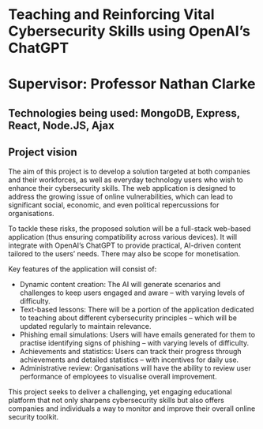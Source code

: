 # Teaching and Reinforcing Vital Cybersecurity Skills using OpenAI’s ChatGPT

# Supervisor: Professor Nathan Clarke

## Technologies being used: MongoDB, Express, React, Node.JS, Ajax

## Project vision
The aim of this project is to develop a solution targeted at both companies and their workforces, as well as everyday technology users who wish to enhance their cybersecurity skills. The web application is designed to address the growing issue of online vulnerabilities, which can lead to significant social, economic, and even political repercussions for organisations.
 
To tackle these risks, the proposed solution will be a full-stack web-based application (thus ensuring compatibility across various devices). It will integrate with OpenAI’s ChatGPT to provide practical, AI-driven content tailored to the users’ needs. There may also be scope for monetisation.
 
Key features of the application will consist of:
 
- Dynamic content creation: The AI will generate scenarios and challenges to keep users engaged and aware – with varying levels of difficulty.
- Text-based lessons: There will be a portion of the application dedicated to teaching about different cybersecurity principles – which will be updated regularly to maintain relevance.
- Phishing email simulations: Users will have emails generated for them to practise identifying signs of phishing – with varying levels of difficulty.
- Achievements and statistics: Users can track their progress through achievements and detailed statistics – with incentives for daily use.
- Administrative review: Organisations will have the ability to review user performance of employees to visualise overall improvement.
 
This project seeks to deliver a challenging, yet engaging educational platform that not only sharpens cybersecurity skills but also offers companies and individuals a way to monitor and improve their overall online security toolkit.